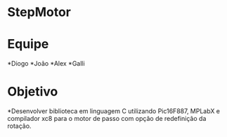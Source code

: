 # StepMotor
# Equipe
  *Diogo
  *João
  *Alex
  *Galli
# Objetivo
*Desenvolver biblioteca em linguagem C utilizando Pic16F887, MPLabX e compilador xc8 para o  motor de passo com opção de redefinição da rotação.

